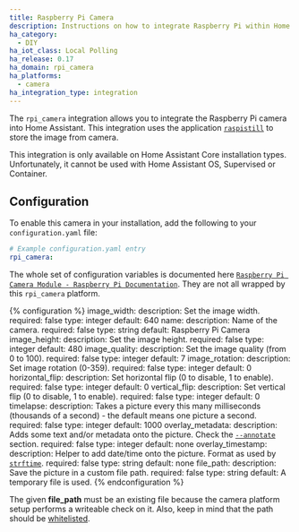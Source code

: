```yaml
---
title: Raspberry Pi Camera
description: Instructions on how to integrate Raspberry Pi within Home Assistant.
ha_category:
  - DIY
ha_iot_class: Local Polling
ha_release: 0.17
ha_domain: rpi_camera
ha_platforms:
  - camera
ha_integration_type: integration
---
```


The `rpi_camera` integration allows you to integrate the Raspberry Pi camera into Home Assistant. This integration uses the application [`raspistill`](https://www.raspberrypi.org/documentation/usage/camera/raspicam/raspistill.md) to store the image from camera.

<div class='note'>
This integration is only available on Home Assistant Core installation types. Unfortunately, it cannot be used with Home Assistant OS, Supervised or Container.
</div>

## Configuration

To enable this camera in your installation, add the following to your `configuration.yaml` file:

```yaml
# Example configuration.yaml entry
rpi_camera:
```

The whole set of configuration variables is documented here [`Raspberry Pi Camera Module - Raspberry Pi Documentation`](https://www.raspberrypi.org/documentation/raspbian/applications/camera.md).
They are not all wrapped by this `rpi_camera` platform.

{% configuration %}
image_width:
  description: Set the image width.
  required: false
  type: integer
  default: 640
name:
  description: Name of the camera.
  required: false
  type: string
  default: Raspberry Pi Camera
image_height:
  description: Set the image height.
  required: false
  type: integer
  default: 480
image_quality:
  description: Set the image quality (from 0 to 100).
  required: false
  type: integer
  default: 7
image_rotation:
  description: Set image rotation (0-359).
  required: false
  type: integer
  default: 0
horizontal_flip:
  description: Set horizontal flip (0 to disable, 1 to enable).
  required: false
  type: integer
  default: 0
vertical_flip:
  description: Set vertical flip (0 to disable, 1 to enable).
  required: false
  type: integer
  default: 0
timelapse:
  description: Takes a picture every this many milliseconds (thousands of a second) - the default means one picture a second.
  required: false
  type: integer
  default: 1000
overlay_metadata:
  description: Adds some text and/or metadata onto the picture. Check the [`--annotate`](https://www.raspberrypi.org/documentation/raspbian/applications/camera.md) section.
  required: false
  type: integer
  default: none
overlay_timestamp:
  description: Helper to add date/time onto the picture. Format as used by [`strftime`](https://man7.org/linux/man-pages/man3/strftime.3.html).
  required: false
  type: string
  default: none
file_path:
  description: Save the picture in a custom file path.
  required: false
  type: string
  default: A temporary file is used.
{% endconfiguration %}

The given **file_path** must be an existing file because the camera platform setup performs a writeable check on it. Also, keep in mind that the path should be [whitelisted](/integrations/homeassistant/#allowlist_external_dirs).
